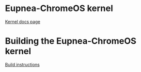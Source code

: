 # Eupnea-ChromeOS kernel
[Kernel docs page](https://eupnea-linux.github.io/main.html#/dev-pages/kernel)

# Building the Eupnea-ChromeOS kernel
[Build instructions](https://eupnea-linux.github.io/main.html#/compile-pages/compile-kernel?id=building-the-eupnea-chromeos-kernel)
